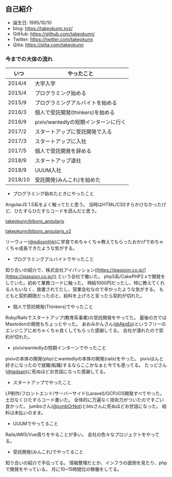 ## 自己紹介

* 誕生日: 1995/10/10
* blog: https://takeokunn.xyz/
* GitHub: https://github.com/takeokunn/
* Twitter: https://twitter.com/takeokunn
* Qiita: https://qiita.com/takeokunn

### 今までの大体の流れ

|  いつ  |  やったこと  |
| ---- | ---- |
|  2014/4  |  大学入学  |
|  2015/4  |  プログラミング始める  |
|  2015/9  |  プログラミングアルバイトを始める  |
|  2016/3  |  個人で受託開発(thinkers)を始める  |
|  2016/9  |  pixiv/wantedlyの短期インターンに行く  |
|  2017/2  |  スタートアップに受託開発で入る  |
|  2017/3  |  スタートアップに入社  |
|  2017/5  |  個人で受託開発を辞める  |
|  2018/9  |  スタートアップ退社  |
|  2018/9  |  UUUM入社  |
|  2018/10  |  受託開発(みんこれ)を始めた  |

* プログラミング始めたときにやったこと

AngularJS 1.5系をよく触ってたと思う。
当時はHTML/CSSすらかけなかったけど、ひたすらひたすらコードを読んだと思う。

[takeokunn/biboro_angularjs](https://github.com/takeokunn/biboro_angularjs)

[takeokunn/biboro_angularjs_v2](https://github.com/takeokunn/biboro_angularjs_v2)

リーウィー([@edisonthk](https://qiita.com/edisonthk))に学食でめちゃくちゃ教えてもらったおかげでめちゃくちゃ成長できたような気がする。

* プログラミングアルバイトでやったこと

知り合いの紹介で、株式会社アイパッション([https://ipassion.co.jp/](https://ipassion.co.jp/)) という会社で働いた。
php5系/CakePHP2.xで開発をしていた。初めて業務コードに触った。
時給1000円だったし、特に教えてくれる人もいなく、放置されてたし、営業会社なので辛かったような気がする。
もともと契約期限だったのと、給料を上げろと言ったら契約が切れた。

* 個人で受託開発(Thinkers)でやったこと

Ruby/Railsでスタートアップ(教育系事業)の受託開発をやってた。
最後の方ではMastodonの開発もちょっとやった。
あおみかんさん([@AknEp](http://aknep.hatenablog.com/))というフリーのエンジニアにめちゃくちゃ良くしてもらった感謝してる。
会社が潰れたので契約が切れた。

* pixiv/wantedlyの短期インターンでやったこと

pixivの本体の開発(php)とwantedlyの本体の開発(rails)をやった。
pixivほんと好きになったので就職(転職)するならここかなぁと今でも思ってる。
たっどさん([@tadsan](https://twitter.com/tadsan))に死ぬほどお世話になった感謝してる。

* スタートアップでやったこと

LP制作/フロントエンド/サーバーサイド(Laravel)/GCP/iOS開発すべてやった。
土日なくひたすらコード書いた。
全体的に万遍なく技術力がついたのですごい良かった。
jumboさん([@jumbOrNot](https://qiita.com/jumbOrNot))とbtoさんに死ぬほどお世話になった。
給料は未払いのまま。

* UUUMでやってること

Rails/AWS/Vue周りをやることが多い。
会社の色々なプロジェクトをやってる。

* 受託開発(みんこれ)でやってること

知り合いの紹介で手伝ってる。
情報整理だとか、インフラの面倒を見たり、phpで開発をやっている。
月に10~15時間位の稼働をしてる。
